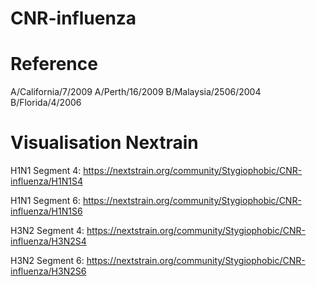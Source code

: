 # CNR-influenza

# Reference
A/California/7/2009
A/Perth/16/2009
B/Malaysia/2506/2004
B/Florida/4/2006
 
# Visualisation Nextrain
H1N1 Segment 4:
https://nextstrain.org/community/Stygiophobic/CNR-influenza/H1N1S4

H1N1 Segment 6:
https://nextstrain.org/community/Stygiophobic/CNR-influenza/H1N1S6

H3N2 Segment 4:
https://nextstrain.org/community/Stygiophobic/CNR-influenza/H3N2S4

H3N2 Segment 6:
https://nextstrain.org/community/Stygiophobic/CNR-influenza/H3N2S6